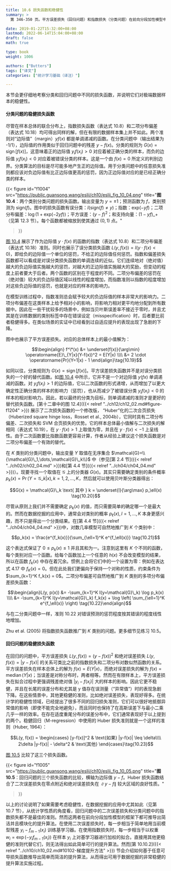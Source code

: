 ```yaml
---
title: 10.6 损失函数和稳健性
summary: >
  第 346-350 页。平方误差损失（回归问题）和指数损失（分类问题）在前向分段加性模型中可得出简洁的提升算法步骤，但缺乏稳健性。Huber 损失函数是一个较好的替代，并且通过梯度提升方法也能得到简洁的算法步骤。

date: 2019-01-22T15:32:00+08:00
lastmod: 2022-06-14T15:04:00+08:00
draft: false
math: true

type: book
weight: 1006

authors: ["Butters"]
tags: ["译文"]
categories: ["统计学习基础（译注）"]

---
```


本节会更仔细地考察分类和回归问题中不同的损失函数，并说明它们对极端数据样本的稳健性。

#### 分类问题的稳健损失函数

尽管在样本总体的联合分布上，指数损失函数（表达式 10.8）和二项分布偏差（表达式 10.18）均可得出同样的解，但在有限的数据样本集上并不如此。两个准则对“边际值”（margin）$yf(x)$ 都是单调递减的函数。在分类问题中（输出结果为 -1/1），边际值的作用类似于回归问题中的残差 $y-f(x)$。分类的规则为 $G(x) = \operatorname{sign}[f(x)]$，这意味着正的边际值 $y_i f(x_i) > 0$ 对应着被正确分类的样本，而负的边际值 $y_i f(x_i) < 0$ 对应着被错误分类的样本。这是一个由 $f(x) = 0$ 所定义的判别边界。分类算法的目标是尽可能多地产生正的边际值。用于分类问题中的任意损失准则都应该对负边际值有比正边际值更高的惩罚，因为正边际值对应的是已经正确分类的样本。

{{< figure
  id="f1004"
  src="https://public.guansong.wang/eslii/ch10/eslii_fig_10_04.png"
  title="**图 10.4**：两个类别分类问题的损失函数。输出变量为 $y=\pm 1$；预测函数为 $f$，类别预测为 $\text{sign}(f)$。图中的损失函数有误分类：$I(\text{sign}(f) \ne y)$；指数：$\text{exp}(-yf)$；二项分布偏差：$\log(1+\text{exp}(-2yf))$；平方误差：$(y-f)^2$；和支持向量：$(1-yf)\_+$ （见第 12.3 节）。每个函数都被缩放到使其通过 $(0,1)$ 点。"
>}}

[图 10.4](#figure-f1004) 展示了作为边际值 $y \cdot f(x)$ 的函数的指数（表达式 10.8）和二项分布偏差（表达式 10.18）准则。同时也展示了误分类损失函数 $L(y,f(x))=I(y\cdot f(x)<0)$，即给负的边际值一个单位的惩罚，不给正的边际值任何惩罚。指数和偏差损失函数都可以看成是对误分类损失函数的单调连续的近似。它们连续地对（绝对值）越大的负边际值实施越大的惩罚，对越大的正边际值实施越大的奖励，但变动的程度上前者要大于后者。两个函数的区别在于程度的不同。二项分布偏差的惩罚在（绝对值）较大的负边际值区域以线性的程度增加，而指数准则以指数的程度增加对这些负边际值的惩罚，也就是对应的样本的影响力。

在模型训练过程中，指数准则总会赋予较大的负边际值的样本非常大的影响力。二项分布偏差在这类样本上给予相对小的影响，将影响力相对更平均地分配到所有数据中。因此在一些干扰较多的场景中，例如当贝叶斯误差率不接近于零时，并且尤其是在训练数据的类别标签中存在错误设定（misspecification）时，后者要比前者稳健得多。在类似场景的实证中已经看到过自适应提升的表现出现了急剧的下降。

图中也展示了平方误差损失。对应的总体样本上的最小值解为：

$$\begin{align}
f^\*(x) &= \underset{f(x)}{\arg\min} \operatorname{E}\_{Y|x}(Y-f(x))^2 = E(Y|x) \\\\
&= 2 \cdot \operatorname{Pr}(Y=1|x) - 1
\end{align}\tag{10.19}$$

如同以往，分类规则为 $G(x)=\operatorname{sign}[f(x)]$。平方误差损失函数并不是对误分类损失的一个好的替代函数。如[图 10.4](#figure-f1004) 中所示，它并不是一个对边际值 $y(fx)$ 单调递减的函数。对 $y_i f(x_i) > 1$ 的边际值，它以二次函数的形式递增，从而增加了以更大确定性正确分类的样本的影响力（惩罚），也从而减少了被错误分类 $y_i f(x_i) < 0$ 的样本的相对影响力。因此，若以最终的分类为目标，则单调递减的准则才是更好的替代损失函数。[第十二章中的图 12.4]({{< relref "../ch12/ch12_02.md#figure-f1204" >}}) 展示了二次损失函数的一个修改版，
“Huber”化的二次合页损失（Huberized square hinge loss，Rosset et al., 2004b），它同时具有二项分布偏差、二次损失和 SVM 合页损失的优势。它的样本总体最小值解与二次损失的解相同（表达式 10.19），在 $y\cdot f(x)>1$ 上取值为零，并且在 $y\cdot f(x)<-1$ 上呈线性。由于二次函数要比指数函数更容易计算，作者从经验上建议这个损失函数是对二项分布偏差一个有效的替代。

在 $K$ 类别的分类问题中，输出变量 $Y$ 取值在无序集合 $\mathcal{G}=\\{\mathcal{G}\_1,\dots,\mathcal{G}\_k\\}$ 中（参见[第 2.4 节]({{< relref "../ch02/ch02_04.md" >}})和[第 4.4 节]({{< relref "../ch04/ch04_04.md" >}})）。现要寻找一个取值在 $\mathcal{G}$ 上的分类器 $G(x)$。其实只需要确定类别的条件概率 $p_k(x) = \operatorname{Pr}(Y=\mathcal{G}\_k|x),k=1,2,\dots,K$，然后就可以使用贝叶斯分类器得出：

$$G(x) = \mathcal{G}\_k \text{ 其中 } k =
\underset{l}{\arg\max} p_\ell(x) \tag{10.20}$$

尽管从原则上我们并不需要确定 $p_k(x)$ 的值，而只需要简单的确定哪一个是最大的。然而在数据挖掘的应用中，通常会对类别的概率 $p_\ell(x),l=1,\dots,K$ 本身更感兴趣，而不只是得出一个分类结果。在[第 4.4 节]({{< relref "../ch04/ch04_04.md" >}})中，对数几率模型可自然地推广到 $K$ 个类别中：

$$p_k(x) = \frac{e^{f_k(x)}}{\sum_{\ell=1}^K e^{f_\ell(x)}} \tag{10.21}$$

这个表达式保证了 $0\leq p_k(x)\leq 1$ 并且其和为一。注意到这里有 $K$ 个不同的函数，每个类别对应一个函数。给每个函数加上一个任意的 $h(x)$ 不会改变模型的结果，所以在函数 $f_k(x)$ 中存在着冗余。惯例上会将它们中的一个设置为零：例如在表达式 4.17 中 $f_K(x) = 0$。但在此处我们更偏向于保持一个对称的性质，约束条件为 $\sum_{k=1}^K f_k(x) = 0$。二项分布偏差可自然地推广到 $K$ 类别的多项分布偏差损失函数：

$$\begin{align}L(y, p(x))
&= -\sum_{k=1}^K I(y=\mathcal{G}\_k) \log p_k(x) \\\\
&= -\sum_{k=1}^K I(y=\mathcal{G}\_k) f_k(x) +
   \log \left( \sum_{\ell=1}^K e^{f_\ell(x)} \right)
\tag{10.22}\end{align}$$

与在二分类问题中一样，准则 10.22 对错误预测的惩罚程度按其错误的程度线性地增加。

Zhu et al. (2005) 将指数损失函数推广到 $K$ 类别的问题。更多细节见练习 10.5。

#### 回归问题的稳健损失函数

在回归的问题中，平方误差损失 $L(y,f(x))=(y-f(x))^2$ 和绝对误差损失 $L(y,f(x))=|y-f(x)|$ 的关系可类比之前的指数损失和二项分布对数似然函数的关系。平方误差损失在样本总体上的解为 $f(x)=E(Y|x)$，而绝对误差损失的解为 $f(x)=\operatorname{median}(Y|x)$；当误差是对称分布时，两者相等。然而在有限样本上，平方误差损失在拟合过程中更强调残差绝对值 $|y_i-f(x_i)|$ 大的样本的影响。因此它更不稳健，并且在长尾的误差分布和尤其是 y 值存在误测量（“异常值”）时的表现急剧下降。在这些情景中，其他更稳健的准则，比如绝对误差损失，表现好得多。在统计学的稳健性领域，已经提出了很多不同的回归损失准则，它们可以很好地抵御异常值的影响（即使不能完全地避免），而且同时也保持了在高斯误差下与最小二乘几乎一样的效率。在存在适度重尾分布的误差分布中，它们通常表现好于以上提到的两个。稳健回归（M-regression）中使用的 Huber 损失准则就是一个这样的准则（Huber, 1964）：

$$L(y, f(x)) = \begin{cases}
[y-f(x)]^2 & \text{如果} |y-f(x)| \leq \delta\\\\
2\delta |y-f(x)| - \delta^2 & \text{其他}
\end{cases}\tag{10.23}$$

[图 10.5](#figure-f1005) 比较了这三个损失函数。

{{< figure
  id="f1005"
  src="https://public.guansong.wang/eslii/ch10/eslii_fig_10_05.png"
  title="**图 10.5**：回归问题的三个损失函数的比较，横轴为边际值 $y-f$。Huber 损失函数结合了二次误差损失在零点附近和绝对误差损失在 $\|y-f\|$ 较大区域的良好性质。"
>}}

以上的讨论说明了如果需要考虑稳健性，在数据挖掘的应用中尤其如此（见第 10.7 节），从统计学性质的角度看，回归问题中的二次误差损失和分类问题中的指数损失都不是最佳的准则。然而这两者在前向分段加性模型的框架下都可推导出简洁并且模块化的提升算法。在使用二次误差损失时，每一步相当于简单地用当前模型残差 $y_i-f_{m-1}(x_i)$ 训练基学习器。在使用指数损失时，每一步相当于以权重 $w_i = \exp(-y_i f_{m-1}(x_i))$ 在样本 $y_i$ 上对基学习器进行加权的拟合。直接用其他更稳健的准则代替它们，则无法得出如此简单可行的提升算法。然而[第 10.10.2]({{< relref "../ch10/ch10_02.md#10102-梯度提升方法" >}}) 节会介绍如何基于任意可导损失函数推导出简单而简洁的提升算法，从而得出可用于数据挖掘的非常稳健的提升算法实施过程。